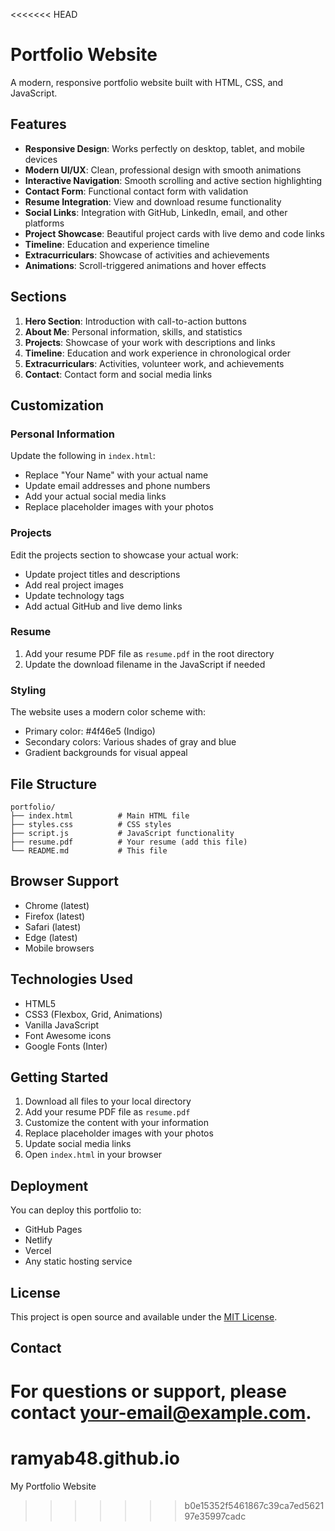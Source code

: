 <<<<<<< HEAD
# Portfolio Website

A modern, responsive portfolio website built with HTML, CSS, and JavaScript.

## Features

- **Responsive Design**: Works perfectly on desktop, tablet, and mobile devices
- **Modern UI/UX**: Clean, professional design with smooth animations
- **Interactive Navigation**: Smooth scrolling and active section highlighting
- **Contact Form**: Functional contact form with validation
- **Resume Integration**: View and download resume functionality
- **Social Links**: Integration with GitHub, LinkedIn, email, and other platforms
- **Project Showcase**: Beautiful project cards with live demo and code links
- **Timeline**: Education and experience timeline
- **Extracurriculars**: Showcase of activities and achievements
- **Animations**: Scroll-triggered animations and hover effects

## Sections

1. **Hero Section**: Introduction with call-to-action buttons
2. **About Me**: Personal information, skills, and statistics
3. **Projects**: Showcase of your work with descriptions and links
4. **Timeline**: Education and work experience in chronological order
5. **Extracurriculars**: Activities, volunteer work, and achievements
6. **Contact**: Contact form and social media links

## Customization

### Personal Information
Update the following in `index.html`:
- Replace "Your Name" with your actual name
- Update email addresses and phone numbers
- Add your actual social media links
- Replace placeholder images with your photos

### Projects
Edit the projects section to showcase your actual work:
- Update project titles and descriptions
- Add real project images
- Update technology tags
- Add actual GitHub and live demo links

### Resume
1. Add your resume PDF file as `resume.pdf` in the root directory
2. Update the download filename in the JavaScript if needed

### Styling
The website uses a modern color scheme with:
- Primary color: #4f46e5 (Indigo)
- Secondary colors: Various shades of gray and blue
- Gradient backgrounds for visual appeal

## File Structure

```
portfolio/
├── index.html          # Main HTML file
├── styles.css          # CSS styles
├── script.js           # JavaScript functionality
├── resume.pdf          # Your resume (add this file)
└── README.md           # This file
```

## Browser Support

- Chrome (latest)
- Firefox (latest)
- Safari (latest)
- Edge (latest)
- Mobile browsers

## Technologies Used

- HTML5
- CSS3 (Flexbox, Grid, Animations)
- Vanilla JavaScript
- Font Awesome icons
- Google Fonts (Inter)

## Getting Started

1. Download all files to your local directory
2. Add your resume PDF file as `resume.pdf`
3. Customize the content with your information
4. Replace placeholder images with your photos
5. Update social media links
6. Open `index.html` in your browser

## Deployment

You can deploy this portfolio to:
- GitHub Pages
- Netlify
- Vercel
- Any static hosting service

## License

This project is open source and available under the [MIT License](LICENSE).

## Contact

For questions or support, please contact [your-email@example.com](mailto:your-email@example.com).
=======
# ramyab48.github.io
My Portfolio Website
>>>>>>> b0e15352f5461867c39ca7ed562197e35997cadc
